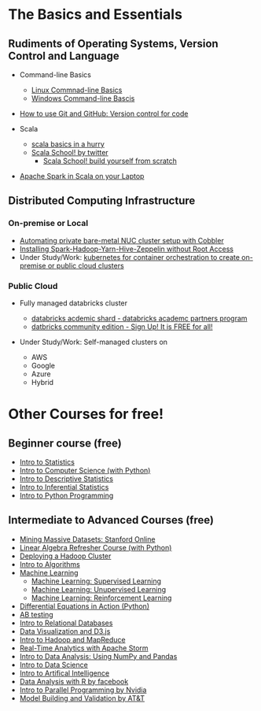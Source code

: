 # The Basics and Essentials

## Rudiments of Operating Systems, Version Control and Language
* Command-line Basics
	* [Linux Commnad-line Basics](https://www.udacity.com/course/linux-command-line-basics--ud595)
	* [Windows Command-line Bascis](https://www.lynda.com/-tutorials/Windows-command-line-basics/497312/513424-4.html)

* [How to use Git and GitHub: Version control for code](https://www.udacity.com/course/how-to-use-git-and-github--ud775)

* Scala
	* [scala basics in a hurry](http://www.dhgarrette.com/nlpclass/scala/basics.html)
	* [Scala School! by twitter](http://twitter.github.io/scala_school/)
		* [Scala School! build yourself from scratch](https://github.com/twitter/scala_school)

* [Apache Spark in Scala on your Laptop](/local/sparkScala/README.md)

## Distributed Computing Infrastructure

### On-premise or Local 

* [Automating private bare-metal NUC cluster setup with Cobbler](onpremise/NUCcluster/README.md)
* [Installing Spark-Hadoop-Yarn-Hive-Zeppelin without Root Access](onpremise/rootless/README.md)
* Under Study/Work: [kubernetes for container orchestration to create on-premise or public cloud clusters](kubernetes/standalone/spark/README.md)

### Public Cloud

* Fully managed databricks cluster
	* [databricks acdemic shard - databricks academc partners program](https://academics.cloud.databricks.com) 
	* [datbricks community edition - Sign Up! It is FREE for all!](https://community.cloud.databricks.com/login.html)

* Under Study/Work: Self-managed clusters on
	* AWS
	* Google
	* Azure
	* Hybrid

# Other Courses for free!

## Beginner course (free)


* [Intro to Statistics](https://www.udacity.com/course/intro-to-statistics--st101)
* [Intro to Computer Science (with Python)](https://www.udacity.com/course/intro-to-computer-science--cs101)
* [Intro to Descriptive Statistics](https://www.udacity.com/course/intro-to-descriptive-statistics--ud827)
* [Intro to Inferential Statistics](https://www.udacity.com/course/intro-to-inferential-statistics--ud201)
* [Intro to Python Programming](https://www.udacity.com/course/programming-foundations-with-python--ud036)

## Intermediate to Advanced Courses (free)
* [Mining Massive Datasets: Stanford Online](http://www.mmds.org/#ver21)
* [Linear Algebra Refresher Course (with Python)](https://www.udacity.com/course/linear-algebra-refresher-course--ud953)
* [Deploying a Hadoop Cluster](https://www.udacity.com/course/deploying-a-hadoop-cluster--ud1000)
* [Intro to Algorithms](https://www.udacity.com/course/intro-to-algorithms--cs215)
* [Machine Learning](https://www.udacity.com/course/machine-learning--ud262)
	* [Machine Learning: Supervised Learning](https://www.udacity.com/course/machine-learning-supervised-learning--ud675)
	* [Machine Learning: Unupervised Learning](https://www.udacity.com/course/machine-learning-unsupervised-learning--ud741)
	* [Machine Learning: Reinforcement Learning](https://www.udacity.com/course/machine-learning-reinforcement-learning--ud820)
* [Differential Equations in Action (Python)](https://www.udacity.com/course/differential-equations-in-action--cs222)
* [AB testing](https://www.udacity.com/course/ab-testing--ud257)
* [Intro to Relational Databases](https://www.udacity.com/course/intro-to-relational-databases--ud197)
* [Data Visualization and D3.js](https://www.udacity.com/course/data-visualization-and-d3js--ud507)
* [Intro to Hadoop and MapReduce](https://www.udacity.com/course/intro-to-hadoop-and-mapreduce--ud617)
* [Real-Time Analytics with Apache Storm](https://www.udacity.com/course/real-time-analytics-with-apache-storm--ud381)
* [Intro to Data Analysis: Using NumPy and Pandas](https://www.udacity.com/course/intro-to-data-analysis--ud170)
* [Intro to Data Science](https://www.udacity.com/course/intro-to-data-science--ud359)
* [Intro to Artifical Intelligence](https://www.udacity.com/course/intro-to-artificial-intelligence--cs271)
* [Data Analysis with R by facebook](https://www.udacity.com/course/data-analysis-with-r--ud651)
* [Intro to Parallel Programming by Nvidia](https://www.udacity.com/course/intro-to-parallel-programming--cs344)
* [Model Building and Validation by AT&T](https://www.udacity.com/course/model-building-and-validation--ud919)





